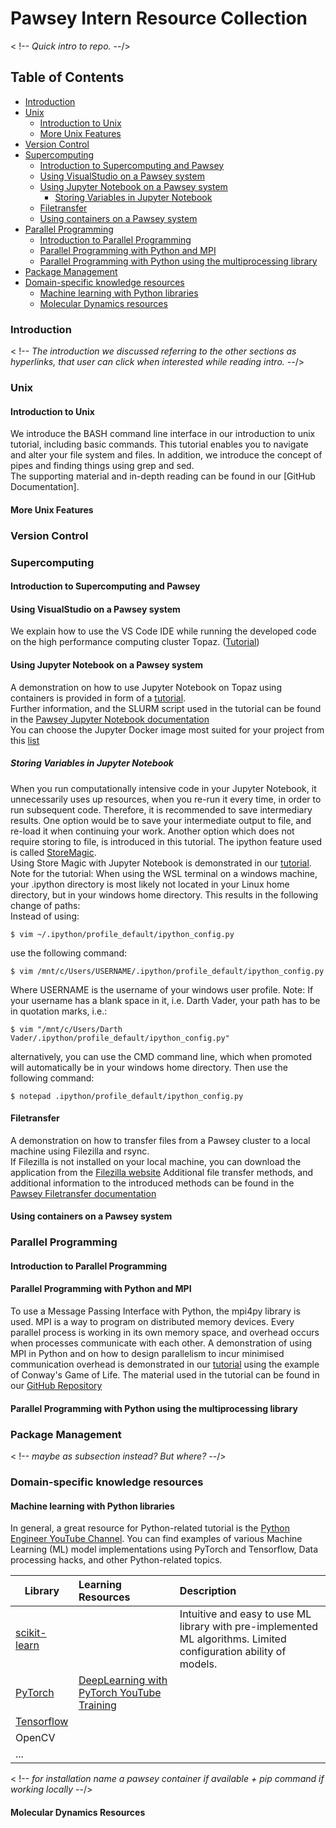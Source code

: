 # Pawsey Intern Resource Collection
< !-- *Quick intro to repo.* --/>

## Table of Contents
* [Introduction](#introduction)
* [Unix](#unix)
	* [Introduction to Unix](#introduction-to-unix)
	* [More Unix Features](#more-unix-features)
* [Version Control](#version-control)
* [Supercomputing](#supercomputing)
	* [Introduction to Supercomputing and Pawsey](#introduction-to-supercomputing-and-pawsey)
	* [Using VisualStudio on a Pawsey system](#using-visualstudio-on-a-pawsey-system)
	* [Using Jupyter Notebook on a Pawsey system](#using-jupyter-notebook-on-a-pawsey-system)
		* [Storing Variables in Jupyter Notebook](#storing-variables-in-jupyter-notebook)
	* [Filetransfer](#filetransfer)
	* [Using containers on a Pawsey system](#using-containers-on-a-pawsey-system)
* [Parallel Programming](#parallel-programming)
	* [Introduction to Parallel Programming](#introduction-to-parallel-programming)
	* [Parallel Programming with Python and MPI](#parallel-programming-with-python-and-mpi)
	* [Parallel Programming with Python using the multiprocessing library](#parallel-programming-with-python-using-the-multiprocessing-library)
* [Package Management](#package-management)
* [Domain-specific knowledge resources](#domain-specific-knowledge-resources)
	* [Machine learning with Python libraries](#machine-learning-with-python-libraries)
	* [Molecular Dynamics resources](#molecular-dynamics-resources)

<a name="introduction"></a>
### Introduction
< !-- *The introduction we discussed referring to the other sections as hyperlinks, that user can click when interested while reading intro.* --/>

<a name="unix"></a>
### Unix

<a name="introduction-to-unix"></a>
#### Introduction to Unix
We introduce the BASH command line interface in our introduction to unix tutorial, including basic commands. This tutorial enables you to navigate and alter your file system and files. In addition, we introduce the concept of pipes and finding things using grep and sed.\
The supporting material and in-depth reading can be found in our [GitHub Documentation].

<a name="more-unix-features"></a>
#### More Unix Features

<a name="version-control"></a>
### Version Control

<a name="supercomputing"></a>
### Supercomputing

<a name="introduction-to-supercomputing-and-pawsey"></a>
#### Introduction to Supercomputing and Pawsey

<a name="using-visualstudio-on-a-pawsey-system"></a>
#### Using VisualStudio on a Pawsey system
We explain how to use the VS Code IDE while running the developed code on the high performance computing cluster Topaz. ([Tutorial](https://youtu.be/TbYAedvDqAQ))

<a name="using-jupyter-notebook-on-a-pawsey-system"></a>
#### Using Jupyter Notebook on a Pawsey system
A demonstration on how to use Jupyter Notebook on Topaz using containers is provided in form of a [tutorial](https://youtu.be/qrz-Se2zwJ8).\
Further information, and the SLURM script used in the tutorial can be found in the [Pawsey Jupyter Notebook documentation](https://support.pawsey.org.au/documentation/display/US/Running+GPU+enabled+JupyterHub+on+Topaz+and+Zeus+with+Singularity)\
You can choose the Jupyter Docker image most suited for your project from this [list](https://jupyter-docker-stacks.readthedocs.io/en/latest/using/selecting.html)

<a name="storing-variables-in-jupyter-notebook"></a>
##### Storing Variables in Jupyter Notebook
When you run computationally intensive code in your Jupyter Notebook, it unnecessarily uses up resources, when you re-run it every time, in order to run subsequent code. Therefore, it is recommended to save intermediary results. One option would be to save your intermediate output to file, and re-load it when continuing your work. Another option which does not require storing to file, is introduced in this tutorial. The ipython feature used is called [StoreMagic](https://ipython.readthedocs.io/en/stable/config/extensions/storemagic.html).\
Using Store Magic with Jupyter Notebook is demonstrated in our [tutorial](https://youtu.be/uT-EBq-kdvY).\
Note for the tutorial: When using the WSL terminal on a windows machine, your .ipython directory is most likely not located in your Linux home directory, but in your windows home directory. This results in the following change of paths:\
Instead of using:
~~~
$ vim ~/.ipython/profile_default/ipython_config.py
~~~

use the following command:

~~~
$ vim /mnt/c/Users/USERNAME/.ipython/profile_default/ipython_config.py
~~~
Where USERNAME is the username of your windows user profile. Note: If your username has a blank space in it, i.e. Darth Vader, your path has to be in quotation marks, i.e.:

~~~
$ vim "/mnt/c/Users/Darth Vader/.ipython/profile_default/ipython_config.py"
~~~

alternatively, you can use the CMD command line, which when promoted will automatically be in your windows home directory. Then use the following command:
~~~
$ notepad .ipython/profile_default/ipython_config.py
~~~


<a name="filetransfer"></a>
#### Filetransfer
A demonstration on how to transfer files from a Pawsey cluster to a local machine using Filezilla and rsync.\
If Filezilla is not installed on your local machine, you can download the application from the [Filezilla website](https://filezilla-project.org/index.php)
Additional file transfer methods, and additional information to the introduced methods can be found in the [Pawsey Filetransfer documentation](https://support.pawsey.org.au/documentation/display/US/Transferring+Files)

<a name="using-containers-on-a-pawsey-system"></a>
#### Using containers on a Pawsey system

<a name="parallel-programming"></a>
### Parallel Programming

<a name="introduction-to-parallel-programming"></a>
#### Introduction to Parallel Programming

<a name="parallel-programming-with-python-and-mpi"></a>
#### Parallel Programming with Python and MPI
To use a Message Passing Interface with Python, the mpi4py library is used. MPI is a way to program on distributed memory devices. Every parallel process is working in its own memory space, and overhead occurs when processes communicate with each other. A demonstration of using MPI in Python and on how to design parallelism to incur minimised communication overhead is demonstrated in our [tutorial](https://youtu.be/90ZgZf7qWE8) using the example of Conway's Game of Life. 
The material used in the tutorial can be found in our [GitHub Repository](https://github.com/Pawsey-Internships/mpi_and_python)

<a name="parallel-programming-with-python-using-the-multiprocessing-library"></a>
#### Parallel Programming with Python using the multiprocessing library

<a name="package-management"></a>
### Package Management

< !-- *maybe as subsection instead? But where?* --/>

<a name="domain-specific-knowledge-resources"></a>
### Domain-specific knowledge resources

<a name="machine-learning-with-python-libraries"></a>
#### Machine learning with Python libraries

In general, a great resource for Python-related tutorial is the [Python Engineer YouTube Channel](https://www.youtube.com/c/PythonEngineer/videos).
You can find examples of various Machine Learning (ML) model implementations using PyTorch and Tensorflow, Data processing hacks, and other Python-related topics.

| Library     | Learning Resources | Description |
| ----------- | :----------- |:-----------|
| [scikit-learn](https://scikit-learn.org/stable/)  |  | Intuitive and easy to use ML library with pre-implemented ML algorithms. Limited configuration ability of models. |
| [PyTorch](https://pytorch.org/docs/stable/)  |[DeepLearning with PyTorch YouTube Training](https://www.youtube.com/watch?v=c36lUUr864M) | |
| [Tensorflow](https://www.tensorflow.org/learn) | | |
| OpenCV | | |
| ... | | |

< !-- *for installation name a pawsey container if available + pip command if working locally* --/>

<a name="molecular-dynamics-resources"></a>
#### Molecular Dynamics Resources


